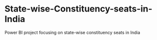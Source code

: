 # State-wise-Constituency-seats-in-India
Power BI project focusing on state-wise constituency seats in India
